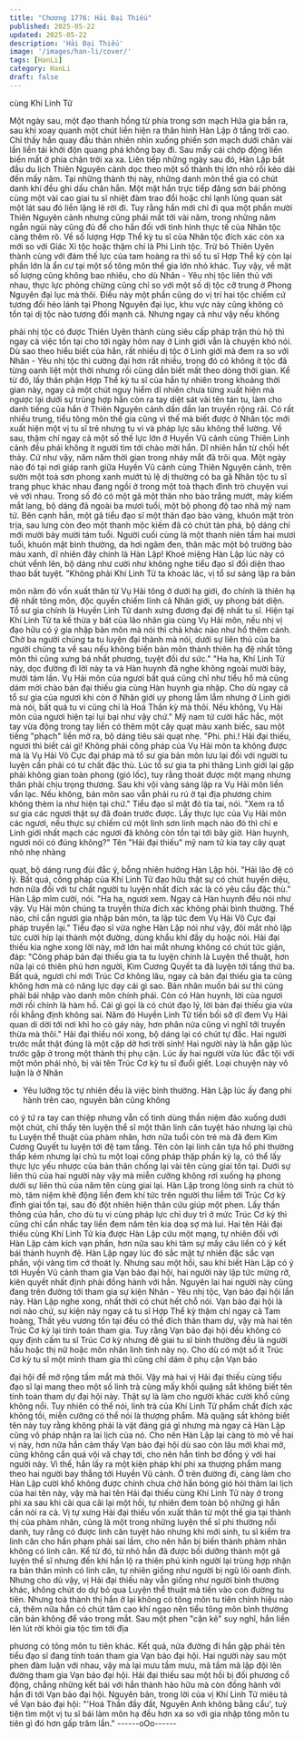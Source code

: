 ```yaml
---
title: "Chương 1776: Hải Đại Thiếu"
published: 2025-05-22
updated: 2025-05-22
description: 'Hải Đại Thiếu'
image: '/images/han-li/cover/'
tags: [HanLi]
category: HanLi
draft: false
---
```


cùng Khí Linh Tử

Một ngày sau, một đạo thanh hồng từ phía trong sơn mạch Hứa
gia bắn ra, sau khi xoay quanh một chút liền hiện ra thân hình
Hàn Lập ở tầng trời cao. Chỉ thấy hắn quay đầu thản nhiên nhìn
xuống phiến sơn mạch dưới chân vài lần liền tái khởi độn quang
phá không bay đi. Sau mấy cái chớp động liền biến mất ở phía
chân trời xa xa.
Liên tiếp những ngày sau đó, Hàn Lập bắt đầu du lịch Thiên
Nguyên cảnh dọc theo một số thành thị lớn nhỏ rồi kéo dài đến
mấy năm. Tại những thành thị này, những danh môn thế gia có
chút danh khí đều ghi dấu chân hắn. Một mặt hắn trực tiếp đăng
sơn bái phỏng cùng một vài cao giai tu sĩ nhiệt đàm trao đổi hoặc
chỉ lạnh lùng quan sát một lát sau đó liền lặng lẽ rời đi.
Tuy rằng hắn mới chỉ đi qua một phần mười Thiên Nguyên cảnh
nhưng cũng phải mất tới vài năm, trong những năm ngắn ngủi
này cũng đủ để cho hắn đối với tình hình thực tế của Nhân tộc
càng thêm rõ.
Về số lượng Hợp Thể kỳ tu sĩ của Nhân tộc đích xác còn xa mới
so với Giác Xi tộc hoặc thậm chí là Phi Linh tộc. Trừ bỏ Thiên
Uyên thành cùng với đám thế lực của tam hoàng ra thì số tu sĩ
Hợp Thể kỳ còn lại phần lớn là ẩn cư tại một số tông môn thế gia
lớn nhỏ khác. Tuy vậy, về mặt số lượng cũng không bao nhiêu,
cho dù Nhân - Yêu nhị tộc liên thủ với nhau, thực lực phỏng
chừng cũng chỉ so với một số dị tộc cỡ trung ở Phong Nguyên đại
lục mà thôi.
Điều này một phần cũng do vị trí hai tộc chiếm cứ tương đối hẻo
lánh tại Phong Nguyên đại lục, khu vực này cũng không có tồn tại
dị tộc nào tương đối mạnh cả. Nhưng ngay cả như vậy nếu không

phải nhị tộc có được Thiên Uyên thành cùng siêu cấp pháp trận
thủ hộ thì ngay cả việc tồn tại cho tới ngày hôm nay ở Linh giới
vẫn là chuyện khó nói. Dù sao theo hiểu biết của hắn, rất nhiều dị
tộc ở Linh giới mà đem ra so với Nhân - Yêu nhị tộc thì cường đại
hơn rất nhiều, trong đó có không ít tộc đã từng oanh liệt một thời
nhưng rồi cũng dần biết mất theo dòng thời gian.
Kể từ đó, lấy thân phận Hợp Thể kỳ tu sĩ của hắn tự nhiên trong
khoảng thời gian này, ngay cả một chút nguy hiểm dĩ nhiên chưa
từng xuất hiện mà ngược lại dưới sự trùng hợp hắn còn ra tay
diệt sát vài tên tán tu, làm cho danh tiếng của hắn ở Thiên
Nguyên cảnh dần dần lan truyền rộng rãi.
Có rất nhiều trung, tiểu tông môn thế gia cũng vì thế mà biết được
ở Nhân tộc mới xuất hiện một vị tu sĩ trẻ nhưng tu vi và pháp lực
sâu không thể lường.
Về sau, thậm chí ngay cả một số thế lực lớn ở Huyền Vũ cảnh
cùng Thiên Linh cảnh đều phái không ít người tìm tới chào mời
hắn. Dĩ nhiên hắn từ chối hết thảy.
Cứ như vậy, năm năm thời gian trong nháy mắt đã trôi qua.
Một ngày nào đó tại nơi giáp ranh giữa Huyền Vũ cảnh cùng
Thiên Nguyên cảnh, trên sườn một toà sơn phong xanh mướt tú
lệ dị thường có ba gã Nhân tộc tu sĩ trang phục khác nhau đang
ngồi ở trong một toà thạch đình trò chuyện vui vẻ với nhau. Trong
số đó có một gã một thân nho bào trắng mướt, mày kiếm mắt
lang, bộ dáng đã ngoài ba mươi tuổi, một bộ phong độ tao nhã
mỹ nam tử. Bên cạnh hắn, một gã tiểu đạo sĩ một thân đạo bào
vàng, khuôn mặt tròn trịa, sau lưng còn đeo một thanh mộc kiếm
đã có chút tàn phá, bộ dáng chỉ mới mười bảy mười tám tuổi.
Người cuối cùng là một thanh niên tầm hai mươi tuổi, khuôn mặt
bình thường, da hơi ngăm đen, thân mặc một bộ trường bào màu
xanh, dĩ nhiên đây chính là Hàn Lập!
Khoé miệng Hàn Lập lúc này có chút vểnh lên, bộ dáng như cười
như không nghe tiểu đạo sĩ đối diện thao thao bất tuyệt.
"Không phải Khí Linh Tử ta khoác lác, vị tổ sư sáng lập ra bản

môn năm đó vốn xuất thân từ Vụ Hải tông ở dưới hạ giới, đo chính
là thiên hạ đệ nhất tông môn, độc quyền chiếm lĩnh cả Nhân giới,
uy phong bát diện. Tổ sư gia chính là Huyền Linh Tử danh xưng
đương đại đệ nhất tu sĩ. Hiện tại Khí Linh Tử ta kế thừa y bát của
lão nhân gia cùng Vụ Hải môn, nếu nhị vị đạo hữu có ý gia nhập
bản môn mà nói thì chả khác nào như hổ thêm cánh. Chờ ba
người chúng ta tu luyện đại thành mà nói, dưới sự liên thủ của ba
người chúng ta về sau nếu không biến bản môn thành thiên hạ đệ
nhất tông môn thì cũng xưng bá nhất phương, tuyệt đối dư sức."
"Ha ha, Khí Linh Tử này, dọc đường đi lời này ta và Hàn huynh đã
nghe không ngoài mười bảy, mười tám lần. Vụ Hải môn của ngươi
bất quá cũng chỉ như tiểu hổ mà cũng dám mời chào bản đại thiếu
gia cùng Hàn huynh gia nhập. Cho dù ngay cả tổ sư gia của
ngươi khi còn ở Nhân giới uy phong lẫm lẫm nhưng ở Linh giới mà
nói, bất quá tu vi cũng chỉ là Hoá Thần kỳ mà thôi. Nếu không, Vụ
Hải môn của ngươi hiện tại lụi bại như vậy chứ."
Mỹ nam tử cười hắc hắc, một tay vừa động trong tay liền có thêm
một cây quạt màu xanh biếc, sau một tiếng "phạch" liền mở ra, bộ
dáng tiêu sái quạt nhẹ.
"Phi. phi.! Hải đại thiếu, ngươi thì biết cái gì! Không phải công
pháp của Vụ Hải môn ta không được mà là Vụ Hải Vô Cực đại
pháp mà tổ sư gia bản môn lưu lại đối với người tu luyện cần phải
có tư chất đặc thù. Lúc tổ sư gia ta phi thăng Linh giới lại gặp phải
không gian toàn phong (gió lốc), tuy rằng thoát được một mạng
nhưng thân phải chịu trọng thương. Sau khi vội vàng sáng lập ra
Vụ Hải môn liền vẩn lạc. Nếu không, bản môn sao vẫn phải ru rú
ở tại địa phương chim không thèm ỉa như hiện tại chứ."
Tiểu đạo sĩ mặt đỏ tía tai, nói.
"Xem ra tổ sư gia các ngươi thật sự đã đoán trước được. Lấy thực
lực của Vụ Hải môn các ngươi, nếu thực sự chiếm cứ một linh
sơn linh mạch nào đó thì chỉ e Linh giới nhất mạch các ngươi đã
không còn tồn tại tới bây giờ. Hàn huynh, ngươi nói có đúng
không?"
Tên "Hải đại thiếu" mỹ nam tử kia tay cây quạt nhỏ nhẹ nhàng

quạt, bộ dáng rung đùi đắc ý, bỗng nhiên hướng Hàn Lập hỏi.
"Hải lão đệ có lý. Bất quá, công pháp của Khí Linh Tử đạo hữu
thật sự có chút huyền diệu, hơn nữa đối với tư chất người tu luyện
nhất đích xác là có yêu cầu đặc thù."
Hàn Lập mỉm cười, nói.
"Ha ha, ngươi xem. Ngay cả Hàn huynh đều nói như vậy. Vụ Hải
môn chúng ta truyền thừa đích xác không phải bình thường. Thế
nào, chỉ cần ngươi gia nhập bản môn, ta lập tức đem Vụ Hải Vô
Cực đại pháp truyền lại."
Tiểu đạo sĩ vừa nghe Hàn Lập nói như vậy, đôi mắt nhỏ lập tức
cười híp lại thành một đường, dùng khẩu khí đầy dụ hoặc nói.
Hải đại thiếu kia nghe xong lời này, mở lớn hai mắt nhưng không
có chút tức giận, đáp:
"Công pháp bản đại thiếu gia ta tu luyện chính là Luyện thể thuật,
hơn nữa lại có thiên phú hơn người, Kim Cương Quyết ta đã luyện
tới tầng thứ ba. Bất quá, ngươi chỉ mới Trúc Cơ không lâu, ngay
cả bản đại thiếu gia ta cũng không hơn mà có năng lực dạy cái gì
sao. Bản nhân muốn bái sư thì cũng phải bái nhập vào danh môn
chính phái. Còn có Hàn huynh, lời của ngươi mới rồi chính là hàm
hồ. Cái gì gọi là có chút đạo lý, lời bản đại thiếu gia vừa rồi khẳng
định không sai. Năm đó Huyền Linh Tử tiền bối sỡ dĩ đem Vụ Hải
quan di dời tới nơi khỉ ho cò gáy này, hơn phân nửa cũng vì nghĩ
tới truyền thừa mà thôi."
Hải đại thiếu nói xong, bộ dáng lại có chút tự đắc.
Hai người trước mắt thật đúng là một cặp dở hơi trời sinh!
Hai người này là hắn gặp lúc trước gặp ở trong một thành thị phụ
cận. Lúc ấy hai người vừa lúc đắc tội với một môn phái nhỏ, bị vài
tên Trúc Cơ kỳ tu sĩ đuổi giết. Loại chuyện này vô luận là ở Nhân
- Yêu lưỡng tộc tự nhiên đều là việc bình thường.
Hàn Lập lúc ấy đang phi hành trên cao, nguyên bản cũng không

có ý tứ ra tay can thiệp nhưng vẫn cố tình dùng thần niệm đảo
xuống dưới một chút, chỉ thấy tên luyện thể sĩ một thân linh căn
tuyệt hảo nhưng lại chủ tu Luyện thể thuật của phàm nhân, hơn
nữa tuổi còn trẻ mà đã đem Kim Cương Quyết tu luyện tới đệ tam
tầng. Tên còn lại linh căn tựa hồ phi thường thấp kém nhưng lại
chủ tu một loại công pháp thập phần kỳ lạ, có thể lấy thực lực yếu
nhược của bản thân chống lại vài tên cùng giai tồn tại.
Dưới sự liên thủ của hai người này vậy mà miễn cưỡng không rơi
xuống hạ phong dưới sự liên thủ của năm tên cùng giai lại.
Hàn Lập trong lòng sinh ra chút tò mò, tâm niệm khẽ động liền
đem khí tức trên người thu liễm tới Trúc Cơ kỳ đỉnh giai tồn tại,
sau đó đột nhiên hiện thân cứu giúp một phen.
Lấy thần thông của hắn, cho dù tu vi cùng pháp lực chỉ duy trì ở
mức Trúc Cơ kỳ thì cũng chỉ cần nhấc tay liền đem năm tên kia
doạ sợ mà lui.
Hai tên Hải đại thiếu cùng Khí Linh Tử kia được Hàn Lập cứu một
mạng, tự nhiên đối với Hàn Lập cảm kích vạn phần, hơn nữa sau
khi tâm sự mấy câu liền có ý kết bái thành huynh đệ. Hàn Lập
ngay lúc đó sắc mặt tự nhiên đặc sắc vạn phần, vội vàng tìm cớ
thoát ly. Nhưng sau một hồi, sau khi biết Hàn Lập có ý tới Huyền
Vũ cảnh tham gia Vạn bảo đại hội, hai người này lập tức mừng
rỡ, kiên quyết nhất định phải đồng hành với hắn. Nguyên lai hai
người này cũng đang trên đường tới tham gia sự kiện Nhân - Yêu
nhị tộc, Vạn bảo đại hội lần này.
Hàn Lập nghe xong, nhất thời có chút hết chỗ nói.
Vạn bảo đại hội là nơi nào chứ, sự kiện này ngay cả tu sĩ Hợp
Thể kỳ thậm chí ngay cả Tam hoàng, Thất yêu vương tồn tại đều
có thể đích thân tham dự, vậy mà hai tên Trúc Cơ kỳ lại tính toán
tham gia.
Tuy rằng Vạn bảo đại hội đều không có quy định cấm tu sĩ Trúc
Cơ kỳ nhưng đê giai tu sĩ bình thường đều là người hầu hoặc thị
nữ hoặc môn nhân linh tinh này nọ. Cho dù có một số ít Trúc Cơ
kỳ tu sĩ một mình tham gia thì cũng chỉ dám ở phụ cận Vạn bảo

đại hội để mở rộng tầm mắt mà thôi. Vậy mà hai vị Hải đại thiếu
cùng tiểu đạo sĩ lại mang theo một số linh trà cùng mấy khối
quặng sắt không biết tên tính toán tham dự đại hội này. Thật sự là
làm cho người khác cười khổ cũng không nổi.
Tuy nhiên có thể nói, linh trà của Khí Linh Tử phẩm chất đích xác
không tồi, miễn cưỡng có thể nói là thượng phẩm. Mà quặng sắt
không biết tên này tuy rằng không phải là vật đáng giá gì nhưng
mà ngay cả Hàn Lập cũng vô pháp nhận ra lai lịch của nó.
Cho nên Hàn Lập lại càng tò mò về hai vị này, hơn nữa hắn cảm
thấy Vạn bảo đại hội dù sao còn lâu mới khai mở, cũng không cần
quá vội vã chạy tới, cho nên hắn tỉnh bơ đồng ý với hai người
này.
Vì thế, hắn lấy ra một kiện pháp khí phi xa thượng phẩm mang
theo hai người bay thẳng tới Huyền Vũ cảnh.
Ở trên đường đi, càng làm cho Hàn Lập cười khổ không được
chính chưa chờ hắn bóng gió hỏi thăm lai lịch của hai tên này, vậy
mà hai tên Hải đại thiếu cùng Khí Linh Tử này ở trong phi xa sau
khi cãi qua cãi lại một hồi, tự nhiên đem toàn bộ những gì hắn cần
nói ra cả.
Vị tự xưng Hải đại thiếu vốn xuất thân từ một thế gia tại thành thị
của phàm nhân, cũng là một trong những luyện thể sĩ phi thường
nổi danh, tuy rằng có được linh căn tuyệt hảo nhưng khi mới sinh,
tu sĩ kiểm tra linh căn cho hắn phạm phải sai lầm, cho nên hắn bị
biến thành phàm nhân không có linh căn. Kể từ đó, từ nhỏ hắn đã
được bồi dưỡng thành một gã luyện thể sĩ nhưng đến khi hắn lộ
ra thiên phú kinh người lại trùng hợp nhận ra bản thân mình có
linh căn, tự nhiên giống như người bị ngũ lôi oanh đỉnh. Nhưng
cho dù vậy, vị Hải đại thiếu này vẫn giống như người bình thường
khác, không chút do dự bỏ qua Luyện thể thuật mà tiến vào con
đường tu tiên.
Nhưng toà thành thị hắn ở lại không có tông môn tu tiên chính
hiệu nào cả, thêm nữa hắn có chút tâm cao khí ngạo nên tiểu
tông môn bình thường căn bản không để vào trong mắt. Sau một
phen "cặn kẽ" suy nghĩ, hắn liền lén lút rời khỏi gia tộc tìm tới địa

phương có tông môn tu tiên khác. Kết quả, nửa đường đi hắn gặp
phải tên tiểu đạo sĩ đang tính toán tham gia Vạn bảo đại hội. Hai
người này sau một phen đàm luận với nhau, vậy mà lại mưu tầm
mưu, mã tầm mã lập đội lên đường tham gia Vạn bảo đại hội.
Hải đại thiếu sau một hồi bị đối phương cổ động, chẳng những
kết bái với hắn thành hảo hữu mà còn đồng hành với hắn đi tới
Vạn bảo đại hội. Nguyên bản, trong lời của vị Khí Linh Tử miêu tả
về Vạn bảo đại hội:
"'Hoá Thần đầy đất, Nguyên Anh không bằng cẩu', tuỳ tiện tìm
một vị tu sĩ bái làm môn hạ đều hơn xa so với gia nhập tông môn
tu tiên gì đó hơn gấp trăm lần."
------oOo------
